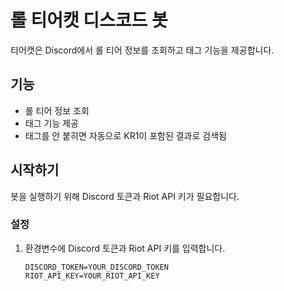 # 롤 티어캣 디스코드 봇

티어캣은 Discord에서 롤 티어 정보를 조회하고 태그 기능을 제공합니다.

## 기능

- 롤 티어 정보 조회
- 태그 기능 제공
- 태그를 안 붙히면 자동으로 KR1이 포함된 결과로 검색됨

## 시작하기

봇을 실행하기 위해 Discord 토큰과 Riot API 키가 필요합니다.

### 설정

1. 환경변수에 Discord 토큰과 Riot API 키를 입력합니다.

   ```plaintext
   DISCORD_TOKEN=YOUR_DISCORD_TOKEN
   RIOT_API_KEY=YOUR_RIOT_API_KEY
